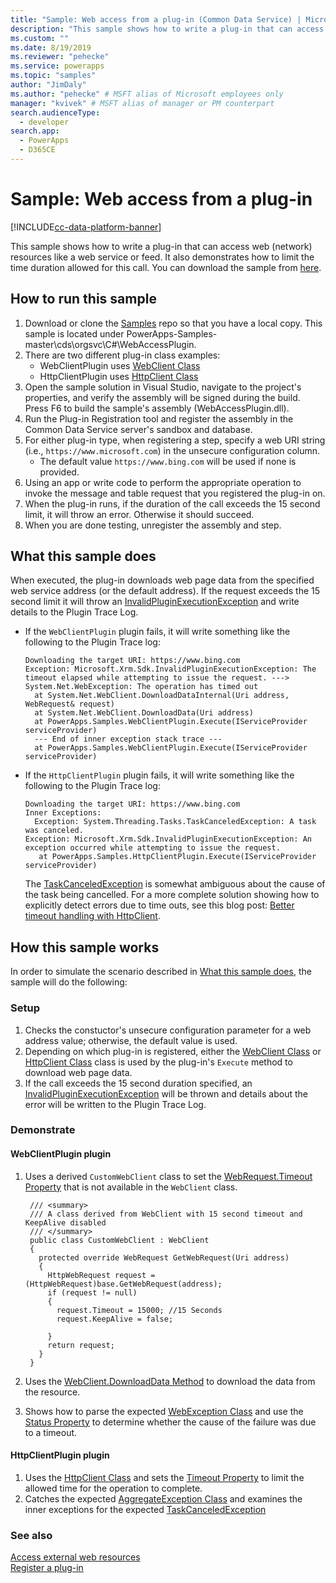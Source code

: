 ```yaml
---
title: "Sample: Web access from a plug-in (Common Data Service) | Microsoft Docs" # Intent and product brand in a unique string of 43-59 chars including spaces
description: "This sample shows how to write a plug-in that can access resources on the web (network)." # 115-145 characters including spaces. This abstract displays in the search result.
ms.custom: ""
ms.date: 8/19/2019
ms.reviewer: "pehecke"
ms.service: powerapps
ms.topic: "samples"
author: "JimDaly"
ms.author: "pehecke" # MSFT alias of Microsoft employees only
manager: "kvivek" # MSFT alias of manager or PM counterpart
search.audienceType: 
  - developer
search.app: 
  - PowerApps
  - D365CE
---
```

# Sample: Web access from a plug-in

[!INCLUDE[cc-data-platform-banner](../../../../includes/cc-data-platform-banner.md)]

This sample shows how to write a plug-in that can access web (network) resources like a web service or feed. It also demonstrates how to limit the time duration allowed for this call. You can download the sample from [here](https://github.com/Microsoft/PowerApps-Samples/tree/master/cds/orgsvc/C%23/WebAccessPlugin).

## How to run this sample

1. Download or clone the [Samples](https://github.com/Microsoft/PowerApps-Samples) repo so that you have a local copy. This sample is located under PowerApps-Samples-master\cds\orgsvc\C#\WebAccessPlugin.
1. There are two different plug-in class examples: 
    - WebClientPlugin uses [WebClient Class](/dotnet/api/system.net.webclient)
    - HttpClientPlugin uses [HttpClient Class](/dotnet/api/system.net.http.httpclient)
1. Open the sample solution in Visual Studio, navigate to the project's properties, and verify the assembly will be signed during the build. Press F6 to build the sample's assembly (WebAccessPlugin.dll).
1. Run the Plug-in Registration tool and register the assembly in the Common Data Service server's sandbox and database. 
1. For either plug-in type, when registering a step, specify a web URI string (i.e., `https://www.microsoft.com`) in the unsecure configuration column.
    - The default value `https://www.bing.com` will be used if none is provided.
1. Using an app or write code to perform the appropriate operation to invoke the message and table request that you registered the plug-in on.
1. When the plug-in runs, if the duration of the call exceeds the 15 second limit, it will throw an error. Otherwise it should succeed.
1. When you are done testing, unregister the assembly and step.

## What this sample does

When executed, the plug-in downloads web page data from the specified web service address (or the default address). 
If the request exceeds the 15 second limit it will throw an [InvalidPluginExecutionException](/dotnet/api/microsoft.xrm.sdk.invalidpluginexecutionexception) 
and write details to the Plugin Trace Log.

- If the `WebClientPlugin` plugin fails, it will write something like the following to the Plugin Trace log:
    ```
    Downloading the target URI: https://www.bing.com
    Exception: Microsoft.Xrm.Sdk.InvalidPluginExecutionException: The timeout elapsed while attempting to issue the request. ---> System.Net.WebException: The operation has timed out
      at System.Net.WebClient.DownloadDataInternal(Uri address, WebRequest& request)
      at System.Net.WebClient.DownloadData(Uri address)
      at PowerApps.Samples.WebClientPlugin.Execute(IServiceProvider serviceProvider)
      --- End of inner exception stack trace ---
      at PowerApps.Samples.WebClientPlugin.Execute(IServiceProvider serviceProvider)
    ```

- If the `HttpClientPlugin` plugin fails, it will write something like the following to the Plugin Trace log:
    ```
    Downloading the target URI: https://www.bing.com
    Inner Exceptions:
      Exception: System.Threading.Tasks.TaskCanceledException: A task was canceled.
    Exception: Microsoft.Xrm.Sdk.InvalidPluginExecutionException: An exception occurred while attempting to issue the request.
       at PowerApps.Samples.HttpClientPlugin.Execute(IServiceProvider serviceProvider)
    ```
    The [TaskCanceledException](/dotnet/api/system.threading.tasks.taskcanceledexception) is somewhat ambiguous about the cause of the task being cancelled. For a more complete solution showing how to explicitly detect errors due to time outs, see this blog post: [Better timeout handling with HttpClient](https://thomaslevesque.com/2018/02/25/better-timeout-handling-with-httpclient/).

## How this sample works

In order to simulate the scenario described in [What this sample does](#what-this-sample-does), the sample will do the following:

### Setup

1. Checks the constuctor's unsecure configuration parameter for a web address value; otherwise, the default value is used.
2. Depending on which plug-in is registered, either the  [WebClient Class](/dotnet/api/system.net.webclient) or  [HttpClient Class](/dotnet/api/system.net.http.httpclient) class is used by the plug-in's `Execute` method to download web page data.
3. If the call exceeds the 15 second duration specified, an [InvalidPluginExecutionException](/dotnet/api/microsoft.xrm.sdk.invalidpluginexecutionexception) will be thrown and details about the error will be written to the Plugin Trace Log.

### Demonstrate

#### WebClientPlugin plugin

1. Uses a derived `CustomWebClient` class to set the [WebRequest.Timeout Property](/dotnet/api/system.net.webrequest.timeout) that is not available in the `WebClient` class.

   ````
    /// <summary>
    /// A class derived from WebClient with 15 second timeout and KeepAlive disabled
    /// </summary>
    public class CustomWebClient : WebClient
    {
      protected override WebRequest GetWebRequest(Uri address)
      {
        HttpWebRequest request = (HttpWebRequest)base.GetWebRequest(address);
        if (request != null)
        {
          request.Timeout = 15000; //15 Seconds
          request.KeepAlive = false;
          
        }
        return request;
      }
    }
    ````

1. Uses the [WebClient.DownloadData Method](/dotnet/api/system.net.webclient.downloaddata) to download the data from the resource.
1. Shows how to parse the expected [WebException Class](/dotnet/api/system.net.webexception) and use the [Status Property](/dotnet/api/system.net.webexception.status) to determine whether the cause of the failure was due to a timeout.

#### HttpClientPlugin plugin

1. Uses the [HttpClient Class](/dotnet/api/system.net.http.httpclient) and sets the [Timeout Property](/dotnet/api/system.net.http.httpclient.timeout) to limit the allowed time for the operation to complete.
1. Catches the expected [AggregateException Class](/dotnet/api/system.aggregateexception) and examines the inner exceptions for the expected [TaskCanceledException](/dotnet/api/system.threading.tasks.taskcanceledexception)


### See also

[Access external web resources](../../access-web-services.md)<br/>
[Register a plug-in](../../register-plug-in.md)